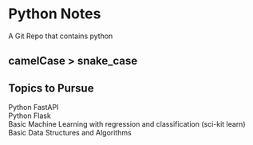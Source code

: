 # Python Notes
A Git Repo that contains python<br/>

## camelCase > snake_case

## Topics to Pursue
Python FastAPI<br/>
Python Flask<br/>
Basic Machine Learning with regression and classification (sci-kit learn)<br/>
Basic Data Structures and Algorithms<br/>
